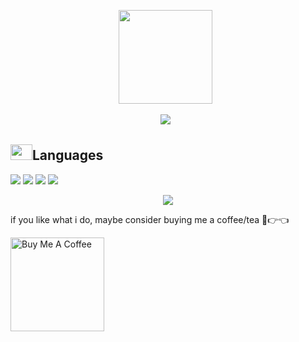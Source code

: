 <div align="center">
  
  <img src="https://avatars.githubusercontent.com/u/80184758?s=400&u=c8438113ec47d10f58e51934c129459dcb3b876a&v=4" width="150px" height="150px"/> &nbsp;
  
  <a href="https://github.com/DenverCoder1/readme-typing-svg"><img src="https://readme-typing-svg.herokuapp.com/?lines=Hallo+Saya+Jhosua;Senang+bisa+bertemu+denganmu&font=Fira%20Code&center=true&width=500&height=45&color=f75c7e&vCenter=true&size=22"></a> &nbsp;
  
</div>

<div>

## <img src="https://raw.githubusercontent.com/TheDudeThatCode/TheDudeThatCode/master/Assets/Developer.gif" width=35 height=25>Languages
![](https://img.shields.io/badge/Python-3?style=flat&logo=python&labelColor=white&color=f75c7e)
![](https://img.shields.io/badge/JavaScript-yellow?style=flat&logo=javascript&labelColor=white&color=f75c7e)
![](https://img.shields.io/badge/tailwindcss-v3.4-38B2AC?style=flat&logo=tailwindcss&labelColor=white&color=f75c7e)
![](https://img.shields.io/badge/C%2B%2B-blue?style=flat&logo=c%2B%2B&labelColor=blue&color=f75c7e)
</div>


<p align="center"><img src="https://denvercoder1-github-readme-stats.vercel.app/api/?username=jhosuaarch&show_icons=true&include_all_commits=true&count_private=true&theme=react&hide_border=true&bg_color=1F222E&title_color=F85D7F&icon_color=F8D866"></p>

if you like what i do, maybe consider buying me a coffee/tea 🥺👉👈

<a href="https://buymeacoffee.com/jhosuafluxuel" target="_blank"><img src="https://cdn.buymeacoffee.com/buttons/v2/default-red.png" alt="Buy Me A Coffee" width="150" ></a>
